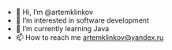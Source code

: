 - 👋 Hi, I’m @artemklinkov
- 👀 I’m interested in software development
- 🌱 I’m currently learning Java
- 📫 How to reach me artemklinkov@yandex.ru

<!---
artemklinkov/artemklinkov is a ✨ special ✨ repository because its `README.md` (this file) appears on your GitHub profile.
You can click the Preview link to take a look at your changes.
--->
